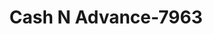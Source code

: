 ---
f_zip-code: 49509
f_state-code: MI
title: Cash N Advance-7963
f_phone: 616-261-4449
f_city-only: Wyoming
f_address: 1029 28th Street Sw Wyoming
f_location-unique-id: '7963'
slug: cash-n-advance-7963
updated-on: '2024-05-30T13:46:58.046Z'
created-on: '2024-05-30T13:36:59.803Z'
published-on: '2024-05-30T13:54:32.469Z'
f_city-state: cms/city/wyoming-mi.md
f_company: cms/company/cash-n-advance.md
f_state: cms/state/michigan.md
layout: '[payday-loan].html'
tags: payday-loan
---